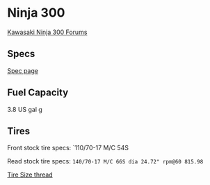 # Ninja 300

[Kawasaki Ninja 300 Forums](https://www.kawasakininja300.com/)

## Specs

[Spec page](https://www.motorcyclespecs.co.za/model/kawasaki/kawasaki_ninja_300_16.htm)

## Fuel Capacity

3.8 US gal
g

## Tires

Front stock tire specs: `110/70-17 M/C 54S

Read stock tire specs: `140/70-17 M/C 66S dia 24.72" rpm@60 815.98`

[Tire Size thread](https://www.kawasakininja300.com/threads/ninja-300-tire-size-question.135447/)
